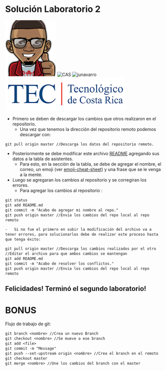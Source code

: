 Solución Laboratorio 2
=============================
![malkam03](../imagenes/malkam03.png)
![CAS](../imagenes/CAS.jpg)
![junavarro](../imagenes/junavarro.png)
![Tec](../imagenes/tec.png)  
* Primero se deben de descargar los cambios que otros realizaron en el repositorio.
    - Una vez que tenemos la dirección del repositorio remoto podemos descargar con:
```
git pull origin master //Descarga los datos del repositorio remoto.
```
* Posteriormente se debe modificar este archivo [README](README.md) agregando sus datos a la tabla de asistentes.
    -   Para esto, en la sección de la tabla, se debe de agregar el nombre, el correo, un emoji (ver [emoji-cheat-sheet](https://www.webpagefx.com/tools/emoji-cheat-sheet/)) y una frase que se le venga a la mente.
* Luego se agregaran los cambios al repositorio y se corregiran los errores.   
    -   Para agregar los cambios al repositorio :
```
git status
git add README.md 
git commit -m "Acabo de agregar mi nombre al repo." 
git push origin master //Envia los cambios del repo local al repo remoto
```
    -   Si no fue el primero en subir la modificación del archivo va a tener errores, para solucionarlos debe de realizar este proceso hasta que tenga éxito:
```
git pull origin master //Descarga los cambios realizados por el otro
//Editar el archivo para que ambos cambios se mantengan
git add README.md 
git commit -m "Acabo de resolver los conflictos." 
git push origin master //Envia los cambios del repo local al repo remoto
```
## Felicidades! Terminó el segundo laboratorio! 

# BONUS
Flujo de trabajo de git:
```
git branch <nombre> //Crea un nuevo Branch
git checkout <nombre> //Se mueve a ese branch
git add <file> 
git commit -m "Message"
git push --set-upstream origin <nombre> //Crea el branch en el remoto
git checkout master 
git merge <nombre> //Une los cambios del branch con el master
```
